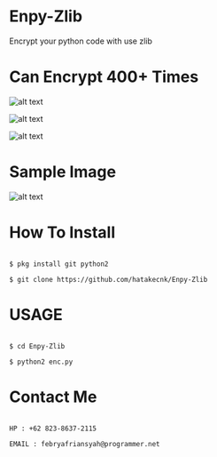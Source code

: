 # Enpy-Zlib
Encrypt your python code with use zlib

# Can Encrypt 400+ Times

![alt text](https://img.shields.io/badge/Coded-xNot_Found-blue.svg)

![alt text](https://img.shields.io/badge/Size-736KB-yellow.svg)

![alt text](https://img.shields.io/badge/Python-2.7-green.svg)

# Sample Image

![alt text](https://raw.githubusercontent.com/hatakecnk/img/master/IMG_20191011_180926.jpg)

# How To Install

```

$ pkg install git python2

$ git clone https://github.com/hatakecnk/Enpy-Zlib

```

# USAGE

```

$ cd Enpy-Zlib

$ python2 enc.py

```

# Contact Me

```

HP : +62 823-8637-2115

EMAIL : febryafriansyah@programmer.net

```
